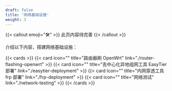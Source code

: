 ```yaml
---
draft: false
title: '网络基础设施'
weight: 3
---
```


{{< callout emoji="🛠" >}}
  此页内容待完善
{{< /callout >}}

介绍以下内容，搭建网络基础设施：

{{< cards >}}
  {{< card icon="" title="路由器刷 OpenWrt" link="./router-flashing-openwrt" >}}
  {{< card icon="" title="去中心化异地组网工具 EasyTier 部署" link="./easytier-deployment" >}}
  {{< card icon="" title="内网穿透工具 frp 部署" link="./frp-deployment" >}}
  {{< card icon="" title="网络测试" link="./network-testing" >}}
{{< /cards >}}

